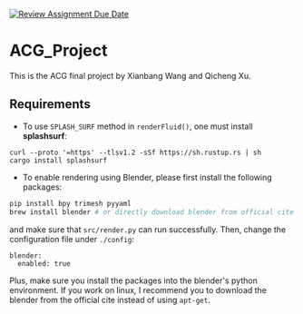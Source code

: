 [![Review Assignment Due Date](https://classroom.github.com/assets/deadline-readme-button-22041afd0340ce965d47ae6ef1cefeee28c7c493a6346c4f15d667ab976d596c.svg)](https://classroom.github.com/a/cPlbGtcU)

# ACG_Project

This is the ACG final project by Xianbang Wang and Qicheng Xu.

## Requirements

- To use `SPLASH_SURF` method in `renderFluid()`, one must install **splashsurf**:

```
curl --proto '=https' --tlsv1.2 -sSf https://sh.rustup.rs | sh
cargo install splashsurf
```

- To enable rendering using Blender, please first install the following packages:
```py
pip install bpy trimesh pyyaml
brew install blender # or directly download blender from official cite https://www.blender.org/.
```
and make sure that `src/render.py` can run successfully. Then, change the configuration file under `./config`:
```
blender:
  enabled: true
```

Plus, make sure you install the packages into the blender's python environment. If you work on linux, I recommend you to download the blender from the official cite instead of using `apt-get`.
